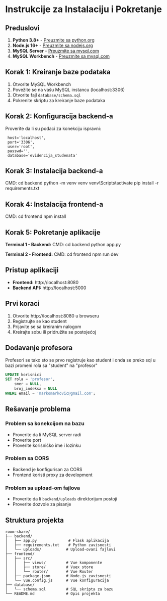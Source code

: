 # Instrukcije za Instalaciju i Pokretanje

## Preduslovi

1. **Python 3.8+** - [Preuzmite sa python.org](https://www.python.org/downloads/)
2. **Node.js 16+** - [Preuzmite sa nodejs.org](https://nodejs.org/)
3. **MySQL Server** - [Preuzmite sa mysql.com](https://dev.mysql.com/downloads/mysql/)
4. **MySQL Workbench** - [Preuzmite sa mysql.com](https://dev.mysql.com/downloads/workbench/)

## Korak 1: Kreiranje baze podataka

1. Otvorite MySQL Workbench
2. Povežite se na vašu MySQL instancu (localhost:3306)
3. Otvorite fajl `database/schema.sql`
4. Pokrenite skriptu za kreiranje baze podataka

## Korak 2: Konfiguracija backend-a

Proverite da li su podaci za konekciju ispravni:
   ```
    host='localhost',
    port='3306',
    user='root',
    passwd='',
    database='evidencija_studenata'

   ```

## Korak 3: Instalacija backend-a

CMD:
cd backend
python -m venv venv
venv\Scripts\activate
pip install -r requirements.txt

## Korak 4: Instalacija frontend-a

CMD:
cd frontend
npm install

## Korak 5: Pokretanje aplikacije


**Terminal 1 - Backend:**
CMD:
cd backend
python app.py

**Terminal 2 - Frontend:**
CMD:
cd frontend
npm run dev

## Pristup aplikaciji

- **Frontend:** http://localhost:8080
- **Backend API:** http://localhost:5000

## Prvi koraci

1. Otvorite http://localhost:8080 u browseru
2. Registrujte se kao student
3. Prijavite se sa kreiranim nalogom
4. Kreirajte sobu ili pridružite se postojećoj

## Dodavanje profesora

Profesori se tako sto se prvo registruje kao student i onda se preko sql u bazi promeni rola sa "student" na "profesor"

```sql
UPDATE korisnici 
SET rola = 'profesor', 
    smer = NULL, 
    broj_indeksa = NULL 
WHERE email = 'markomarkovic@gmail.com';
```

## Rešavanje problema

### Problem sa konekcijom na bazu
- Proverite da li MySQL server radi
- Proverite port
- Proverite korisničko ime i lozinku

### Problem sa CORS
- Backend je konfigurisan za CORS
- Frontend koristi proxy za development

### Problem sa upload-om fajlova
- Proverite da li `backend/uploads` direktorijum postoji
- Proverite dozvole za pisanje

## Struktura projekta

```
room-share/
├── backend/
│   ├── app.py              # Flask aplikacija
│   ├── requirements.txt    # Python zavisnosti
│   └── uploads/           # Upload-ovani fajlovi
├── frontend/
│   ├── src/
│   │   ├── views/         # Vue komponente
│   │   ├── store/         # Vuex store
│   │   └── router/        # Vue Router
│   ├── package.json       # Node.js zavisnosti
│   └── vue.config.js      # Vue konfiguracija
├── database/
│   └── schema.sql         # SQL skripta za bazu
└── README.md              # Opis projekta
```




















